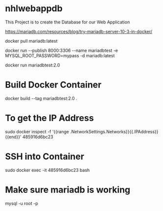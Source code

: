 
# nhlwebappdb
This Project is to create the Database for our Web Application



https://mariadb.com/resources/blog/try-mariadb-server-10-3-in-docker/


docker pull mariadb:latest

docker run --publish 8000:3306 --name mariadbtest -e MYSQL_ROOT_PASSWORD=mypass -d mariadb:latest

docker run mariadbtest:2.0

# Build Docker Container
docker build --tag mariadbtest:2.0 .

# To get the IP Address
sudo docker inspect -f '{{range .NetworkSettings.Networks}}{{.IPAddress}}{{end}}' 485916d6bc23

# SSH into Container
sudo docker exec -it 485916d6bc23 bash

# Make sure mariadb is working
mysql -u root -p